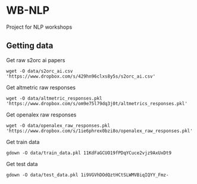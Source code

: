 # WB-NLP
Project for NLP workshops

## Getting data
Get raw s2orc ai papers
```
wget -O data/s2orc_ai.csv 'https://www.dropbox.com/s/429hn96clxs8y5s/s2orc_ai.csv'
```
Get altmetric raw responses
```
wget -O data/altmetric_responses.pkl 'https://www.dropbox.com/s/om9e75l79dq3j0t/altmetrics_responses.pkl'
```
Get openalex raw responses
```
wget -O data/openalex_raw_responses.pkl 'https://www.dropbox.com/s/1ie6phrex0bzi8o/openalex_raw_responses.pkl'
```
Get train data
```
gdown -O data/train_data.pkl 11KdFaGCUO19fPDqYCuce2vjz9AxUxDt9
```
Get test data
```
gdown -O data/test_data.pkl 1i9VGVhDOdQztHCtSLWMVBiqIQYY_Fmz-
```
